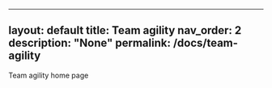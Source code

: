 
---
layout: default
title: Team agility
nav_order: 2
description: "None"
permalink: /docs/team-agility
---

Team agility home page
